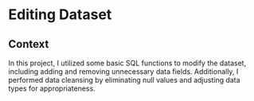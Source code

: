 # Editing Dataset
## Context
In this project, I utilized some basic SQL functions to modify the dataset, including adding and removing unnecessary data fields. Additionally, I performed data cleansing by eliminating null values and adjusting data types for appropriateness.
